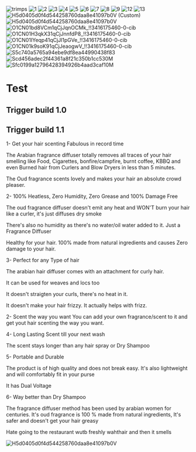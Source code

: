 ![trimps](https://github.com/NyerhovwoOnitcha/Test/assets/101157174/79d9b9e6-ce07-43ff-a733-0f58b48a061d)
![1](https://github.com/NyerhovwoOnitcha/Test/assets/101157174/bc9b9107-9501-437f-82a5-7096fc59ff65)
![2](https://github.com/NyerhovwoOnitcha/Test/assets/101157174/5c4dbde7-2c86-4943-8c34-fc0055bfd916)
![3](https://github.com/NyerhovwoOnitcha/Test/assets/101157174/049e28f2-d8bb-4dac-b8e2-522a043d2d49)
![4](https://github.com/NyerhovwoOnitcha/Test/assets/101157174/714ef7b8-188a-434e-b01d-ca692e6e440d)
![5](https://github.com/NyerhovwoOnitcha/Test/assets/101157174/5092e5b2-00fd-4a63-a137-1d2beb590a57)
![6](https://github.com/NyerhovwoOnitcha/Test/assets/101157174/0e190847-c9f6-4908-82da-def28db1a7e9)
![7](https://github.com/NyerhovwoOnitcha/Test/assets/101157174/37e4a06b-78e6-4085-b9b9-3f673615c769)
![8](https://github.com/NyerhovwoOnitcha/Test/assets/101157174/209baf7d-6613-411b-ab65-48d8574c5fa7)
![9](https://github.com/NyerhovwoOnitcha/Test/assets/101157174/c0986dad-9899-4b92-ac20-e0d1ea86ef7a)
![12](https://github.com/NyerhovwoOnitcha/Test/assets/101157174/18369d0a-3e4a-4458-a821-7c17beeff691)
![13](https://github.com/NyerhovwoOnitcha/Test/assets/101157174/b44d6f9a-912d-4fd2-9ad4-5ac6a5f56926)
![H5d0405d0f4d544258760daa8e41097b0V (Custom)](https://github.com/NyerhovwoOnitcha/Test/assets/101157174/a24ea9b9-85a1-4cfa-a077-395771d0a9ff)
![H5d0405d0f4d544258760daa8e41097b0V](https://github.com/NyerhovwoOnitcha/Test/assets/101157174/0726a38e-90f1-4604-be90-9b289e8300b1)
![O1CN01bd8VCm1qCjJqnOCMk_!!3416175460-0-cib](https://github.com/NyerhovwoOnitcha/Test/assets/101157174/89b69de4-d5dc-4fba-9f23-59f4d44776f0)
![O1CN01H3qkX31qCjJnnfdP8_!!3416175460-0-cib](https://github.com/NyerhovwoOnitcha/Test/assets/101157174/9cab50bb-f58d-4dd2-aae4-8867ce4b74f4)
![O1CN01IYeqp41qCjJl1pGVe_!!3416175460-0-cib](https://github.com/NyerhovwoOnitcha/Test/assets/101157174/b16c396d-83e6-43d4-a4b2-a7d5b01cfa02)
![O1CN01k9soK91qCjJeaogwV_!!3416175460-0-cib](https://github.com/NyerhovwoOnitcha/Test/assets/101157174/2f37bbbb-0791-499a-8410-b0113ce7c83e)
![S5c740a5765a94ebe9df8ea44990438f83](https://github.com/NyerhovwoOnitcha/Test/assets/101157174/6f350e5a-2a7b-4087-9249-baea812961f1)
![Scd456adec2f44361a8f21c350b1cc530M](https://github.com/NyerhovwoOnitcha/Test/assets/101157174/0be01b5f-0978-4468-8407-10b55db7c271)
![Sfc0199a12796428394926b4aad3caf10M](https://github.com/NyerhovwoOnitcha/Test/assets/101157174/2a4fad26-686e-4fb3-ba95-7c4b0745c9ad)
# Test

## Trigger build 1.0
## Trigger build 1.1



1- Get your hair scenting Fabulous in record time

   The Arabian fragrance diffuser totally removes all traces of your hair smelling like Food, Cigarettes, bonfire/campfire, burnt coffee, KBBQ and even
   Burned hair from Curlers and Blow Dryers in less than 5 minutes.
   
   The Oud fragrance scents lovely and makes your hair an absolute crowd pleaser.
   


2- 100% Heatless, Zero Humidity, Zero Grease and 100% Damage Free
   
   The oud fragrance diffuser doesn't emit any heat and WON'T burn your hair like a curler, it's just diffuses dry smoke

   There's also no humidity as there's no water/oil water added to it. Just a Fragrance Diffuser

   Healthy for your hair. 100% made from natural ingredients and causes Zero damage to your hair.


3- Perfect for any Type of hair

   The arabian hair diffuser comes with an attachment for curly hair.

   It can be used for weaves and locs too

   It doesn't straigten your curls, there's no heat in it.
   
   It doesn't make your hair frizzy. It actually helps with frizz.


2- Scent the way you want
   You can add your own fragrance/scent to it and get yout hair scenting the way you want.  


   
4- Long Lasting Scent till your next wash
   
   The scent stays longer than any hair spray or Dry Shampoo
   

5- Portable and Durable

   The product is of high quality and does not break easy. It's also lightweight and will comfortably fit in your purse
   
   It has Dual Voltage


6- Way better than Dry Shampoo

   The fragrance diffuser method has been used by arabian women for centuries.
   It's oud fragrance is 100 % made from natural ingredients, It's safer and doesn't get your hair greasy
   

Hate going to the restaurant wutb freshly wahthair and then it smells

![H5d0405d0f4d544258760daa8e41097b0V](https://github.com/NyerhovwoOnitcha/Test/assets/101157174/c81786f8-99c5-47e0-b812-467d578838d5)

